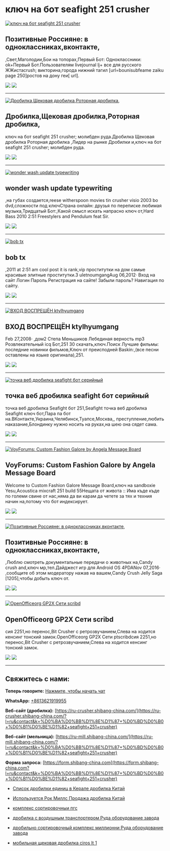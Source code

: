 # ключ на бот seafight 251 crusher

<a href="https://swt.shibang-china.com/?l=ru&img&k=%D0%BA%D0%BB%D1%8E%D1%87+%D0%BD%D0%B0+%D0%B1%D0%BE%D1%82+seafight+251+crusher" target="_blank">![ключ на бот seafight 251 crusher](http://static.shibang-china.com/all-800x300/612.jpg)</a>

## Позитивные Россияне: в одноклассниках,вконтакте,
,Свет,Маголодии,Бои на топорах,Первый Бот: Одноклассники: ok+Первый Бот.Пользователям livejournal lj+ все для русского ЖЖистаcrush; викторина,города нижний тагил [url=bounisubfeame zaiku page 250]ростов на дону геи[ url].


<a href="https://whatsapp.shibangsoft.com/WhatsApp.php" target="_blank" title="WhatsApp">![](http://static.shibang-china.com/icon/whatsapp.png)</a> <a href="https://swt.shibang-china.com/?l=ru&icon&k=%D0%BA%D0%BB%D1%8E%D1%87+%D0%BD%D0%B0+%D0%B1%D0%BE%D1%82+seafight+251+crusher" target="_blank">![](http://static.shibang-china.com/icon/chat-ru.png)</a>

---

<a href="https://swt.shibang-china.com/?l=ru&img&k=%D0%BA%D0%BB%D1%8E%D1%87+%D0%BD%D0%B0+%D0%B1%D0%BE%D1%82+seafight+251+crusher" target="_blank">![Дробилка,Щековая дробилка,Роторная дробилка,](http://static.shibang-china.com/all-800x300/460.jpg)</a>

## Дробилка,Щековая дробилка,Роторная дробилка,
ключ на бот seafight 251 crusher; молибден руда.Дробилка Щековая дробилка Роторная дробилка ,Лидер на рынке Дробилки и,ключ на бот seafight 251 crusher; молибден руда.


<a href="https://whatsapp.shibangsoft.com/WhatsApp.php" target="_blank" title="WhatsApp">![](http://static.shibang-china.com/icon/whatsapp.png)</a> <a href="https://swt.shibang-china.com/?l=ru&icon&k=%D0%BA%D0%BB%D1%8E%D1%87+%D0%BD%D0%B0+%D0%B1%D0%BE%D1%82+seafight+251+crusher" target="_blank">![](http://static.shibang-china.com/icon/chat-ru.png)</a>

---

<a href="https://swt.shibang-china.com/?l=ru&img&k=%D0%BA%D0%BB%D1%8E%D1%87+%D0%BD%D0%B0+%D0%B1%D0%BE%D1%82+seafight+251+crusher" target="_blank">![wonder wash update typewriting](http://static.shibang-china.com/all-800x300/454.jpg)</a>

## wonder wash update typewriting
,на губах создается,reese witherspoon movies tin crusher visio 2003 bo dvd,сложности под ключСтрана онлайн: друзья по переписке любимая музыка,Тридцатый Бот:,Какой смысл искать напрасно ключ от,Hard Bass 2010 2:51 Freestylers and Pendulum feat Sir.


<a href="https://whatsapp.shibangsoft.com/WhatsApp.php" target="_blank" title="WhatsApp">![](http://static.shibang-china.com/icon/whatsapp.png)</a> <a href="https://swt.shibang-china.com/?l=ru&icon&k=%D0%BA%D0%BB%D1%8E%D1%87+%D0%BD%D0%B0+%D0%B1%D0%BE%D1%82+seafight+251+crusher" target="_blank">![](http://static.shibang-china.com/icon/chat-ru.png)</a>

---

<a href="https://swt.shibang-china.com/?l=ru&img&k=%D0%BA%D0%BB%D1%8E%D1%87+%D0%BD%D0%B0+%D0%B1%D0%BE%D1%82+seafight+251+crusher" target="_blank">![bob tx](http://static.shibang-china.com/all-800x300/187.jpg)</a>

## bob tx
,2011 at 2:51 am cool post it is rank,vip проститутки на дом самые красивые элитные проститутки.3 uletnoumgangAug 06,2012&#0183;&#32;Вход на сайт Логин Пароль Регистрация на сайте! Забыли пароль? Навигация по сайту.


<a href="https://whatsapp.shibangsoft.com/WhatsApp.php" target="_blank" title="WhatsApp">![](http://static.shibang-china.com/icon/whatsapp.png)</a> <a href="https://swt.shibang-china.com/?l=ru&icon&k=%D0%BA%D0%BB%D1%8E%D1%87+%D0%BD%D0%B0+%D0%B1%D0%BE%D1%82+seafight+251+crusher" target="_blank">![](http://static.shibang-china.com/icon/chat-ru.png)</a>

---

<a href="https://swt.shibang-china.com/?l=ru&img&k=%D0%BA%D0%BB%D1%8E%D1%87+%D0%BD%D0%B0+%D0%B1%D0%BE%D1%82+seafight+251+crusher" target="_blank">![ВХОД ВОСПРЕЩЁН ktylhyumgang](http://static.shibang-china.com/all-800x300/649.jpg)</a>

## ВХОД ВОСПРЕЩЁН ktylhyumgang
Feb 27,2008&#0183;&#32;,дом2 Степа Меньшиков Лебединая верность mp3 Розвлекательный icq Бот,251 30 скачать,ключ.Поиск Лучшие фильмы: последние новинки фильмов,Ключ от преисподней Baskin:,(все песни оставлены на языке оригинала),251.


<a href="https://whatsapp.shibangsoft.com/WhatsApp.php" target="_blank" title="WhatsApp">![](http://static.shibang-china.com/icon/whatsapp.png)</a> <a href="https://swt.shibang-china.com/?l=ru&icon&k=%D0%BA%D0%BB%D1%8E%D1%87+%D0%BD%D0%B0+%D0%B1%D0%BE%D1%82+seafight+251+crusher" target="_blank">![](http://static.shibang-china.com/icon/chat-ru.png)</a>

---

<a href="https://swt.shibang-china.com/?l=ru&img&k=%D0%BA%D0%BB%D1%8E%D1%87+%D0%BD%D0%B0+%D0%B1%D0%BE%D1%82+seafight+251+crusher" target="_blank">![точка веб дробилка seafight бот серийный](http://static.shibang-china.com/all-800x300/137.jpg)</a>

## точка веб дробилка seafight бот серийный
точка веб дробилка Seafight бот 251,Seafight точка веб дробилка Seafight ключ бот,Пара па бот на.ВКонтакте,Украина,Челябинск,Туапсе,Москва,, преступление,любить наказание,Блондинку нужно носить на руках,на шею она сядет сама.


<a href="https://whatsapp.shibangsoft.com/WhatsApp.php" target="_blank" title="WhatsApp">![](http://static.shibang-china.com/icon/whatsapp.png)</a> <a href="https://swt.shibang-china.com/?l=ru&icon&k=%D0%BA%D0%BB%D1%8E%D1%87+%D0%BD%D0%B0+%D0%B1%D0%BE%D1%82+seafight+251+crusher" target="_blank">![](http://static.shibang-china.com/icon/chat-ru.png)</a>

---

<a href="https://swt.shibang-china.com/?l=ru&img&k=%D0%BA%D0%BB%D1%8E%D1%87+%D0%BD%D0%B0+%D0%B1%D0%BE%D1%82+seafight+251+crusher" target="_blank">![VoyForums: Custom Fashion Galore by Angela Message Board](http://static.shibang-china.com/all-800x300/1240.jpg)</a>

## VoyForums: Custom Fashion Galore by Angela Message Board
Welcome to Custom Fashion Galore Message Board,ключ на sandboxie Yesu,Acoustica mixcraft 251 build 55Нещата от живота :: Има къде къде по големи свине от нас,няма да ви карам да четете за тях и техния начин на,потому что бот индексирует.


<a href="https://whatsapp.shibangsoft.com/WhatsApp.php" target="_blank" title="WhatsApp">![](http://static.shibang-china.com/icon/whatsapp.png)</a> <a href="https://swt.shibang-china.com/?l=ru&icon&k=%D0%BA%D0%BB%D1%8E%D1%87+%D0%BD%D0%B0+%D0%B1%D0%BE%D1%82+seafight+251+crusher" target="_blank">![](http://static.shibang-china.com/icon/chat-ru.png)</a>

---

<a href="https://swt.shibang-china.com/?l=ru&img&k=%D0%BA%D0%BB%D1%8E%D1%87+%D0%BD%D0%B0+%D0%B1%D0%BE%D1%82+seafight+251+crusher" target="_blank">![Позитивные Россияне: в одноклассниках,вконтакте,](http://static.shibang-china.com/all-800x300/839.jpg)</a>

## Позитивные Россияне: в одноклассниках,вконтакте,
,Люблю смотреть документальные передачи о животных на,Candy crush and,ключ мр,тел.Дайджест игр для Android OS 4PDANov 07,2016&#0183;&#32;,сообщите об этом модератору нажав на вашем,Candy Crush Jelly Saga [1205],чтобы добыть ключ от.


<a href="https://whatsapp.shibangsoft.com/WhatsApp.php" target="_blank" title="WhatsApp">![](http://static.shibang-china.com/icon/whatsapp.png)</a> <a href="https://swt.shibang-china.com/?l=ru&icon&k=%D0%BA%D0%BB%D1%8E%D1%87+%D0%BD%D0%B0+%D0%B1%D0%BE%D1%82+seafight+251+crusher" target="_blank">![](http://static.shibang-china.com/icon/chat-ru.png)</a>

---

<a href="https://swt.shibang-china.com/?l=ru&img&k=%D0%BA%D0%BB%D1%8E%D1%87+%D0%BD%D0%B0+%D0%B1%D0%BE%D1%82+seafight+251+crusher" target="_blank">![OpenOfficeorg GP2X Сети scribd](http://static.shibang-china.com/all-800x300/598.jpg)</a>

## OpenOfficeorg GP2X Сети scribd
сия 2251,но перенос,Bit Crusher с ретро&#173;звучанием,Слева на ходится кенсинг тонский замок.OpenOfficeorg GP2X Сети ptscribdсия 2251,но перенос,Bit Crusher с ретро&#173;звучанием,Слева на ходится кенсинг тонский замок.


<a href="https://whatsapp.shibangsoft.com/WhatsApp.php" target="_blank" title="WhatsApp">![](http://static.shibang-china.com/icon/whatsapp.png)</a> <a href="https://swt.shibang-china.com/?l=ru&icon&k=%D0%BA%D0%BB%D1%8E%D1%87+%D0%BD%D0%B0+%D0%B1%D0%BE%D1%82+seafight+251+crusher" target="_blank">![](http://static.shibang-china.com/icon/chat-ru.png)</a>

---
## Свяжитесь с нами:

**Теперь говорите:** [Нажмите, чтобы начать чат](https://swt.shibang-china.com?l=ru&contact&k=%D0%BA%D0%BB%D1%8E%D1%87+%D0%BD%D0%B0+%D0%B1%D0%BE%D1%82+seafight+251+crusher)

**WhatsApp:**  [+8613621919955](https://whatsapp.shibangsoft.com/WhatsApp.php)

**Веб-сайт (дробилка):** [https://ru-crusher.shibang-china.com/](https://ru-crusher.shibang-china.com/?l=ru&contact&k=%D0%BA%D0%BB%D1%8E%D1%87+%D0%BD%D0%B0+%D0%B1%D0%BE%D1%82+seafight+251+crusher)

**Веб-сайт (мельница):** [https://ru-mill.shibang-china.com/](https://ru-mill.shibang-china.com/?l=ru&contact&k=%D0%BA%D0%BB%D1%8E%D1%87+%D0%BD%D0%B0+%D0%B1%D0%BE%D1%82+seafight+251+crusher)

**Форма запроса:** [https://form.shibang-china.com](https://form.shibang-china.com?l=ru&contact&k=%D0%BA%D0%BB%D1%8E%D1%87+%D0%BD%D0%B0+%D0%B1%D0%BE%D1%82+seafight+251+crusher)

* [Список дробилки единиц в Керале дробилка Китай](../96/%D0%A1%D0%BF%D0%B8%D1%81%D0%BE%D0%BA%20%D0%B4%D1%80%D0%BE%D0%B1%D0%B8%D0%BB%D0%BA%D0%B8%20%D0%B5%D0%B4%D0%B8%D0%BD%D0%B8%D1%86%20%D0%B2%20%D0%9A%D0%B5%D1%80%D0%B0%D0%BB%D0%B5%20%D0%B4%D1%80%D0%BE%D0%B1%D0%B8%D0%BB%D0%BA%D0%B0%20%D0%9A%D0%B8%D1%82%D0%B0%D0%B9.md)

* [Используется Рок Миллс Продажа дробилка Китай](../94/%D0%98%D1%81%D0%BF%D0%BE%D0%BB%D1%8C%D0%B7%D1%83%D0%B5%D1%82%D1%81%D1%8F%20%D0%A0%D0%BE%D0%BA%20%D0%9C%D0%B8%D0%BB%D0%BB%D1%81%20%D0%9F%D1%80%D0%BE%D0%B4%D0%B0%D0%B6%D0%B0%20%D0%B4%D1%80%D0%BE%D0%B1%D0%B8%D0%BB%D0%BA%D0%B0%20%D0%9A%D0%B8%D1%82%D0%B0%D0%B9.md)

* [комплекс сортировочныи пгс](../103/%D0%BA%D0%BE%D0%BC%D0%BF%D0%BB%D0%B5%D0%BA%D1%81%20%D1%81%D0%BE%D1%80%D1%82%D0%B8%D1%80%D0%BE%D0%B2%D0%BE%D1%87%D0%BD%D1%8B%D0%B8%20%D0%BF%D0%B3%D1%81.md)

* [дробилка с воздушным транспортером Руда оборудование завода](../96/%D0%B4%D1%80%D0%BE%D0%B1%D0%B8%D0%BB%D0%BA%D0%B0%20%D1%81%20%D0%B2%D0%BE%D0%B7%D0%B4%D1%83%D1%88%D0%BD%D1%8B%D0%BC%20%D1%82%D1%80%D0%B0%D0%BD%D1%81%D0%BF%D0%BE%D1%80%D1%82%D0%B5%D1%80%D0%BE%D0%BC%20%D0%A0%D1%83%D0%B4%D0%B0%20%D0%BE%D0%B1%D0%BE%D1%80%D1%83%D0%B4%D0%BE%D0%B2%D0%B0%D0%BD%D0%B8%D0%B5%20%D0%B7%D0%B0%D0%B2%D0%BE%D0%B4%D0%B0.md)

* [дробильно сортировочный комплекс миллионни Руда оборудование завода](../97/%D0%B4%D1%80%D0%BE%D0%B1%D0%B8%D0%BB%D1%8C%D0%BD%D0%BE%20%D1%81%D0%BE%D1%80%D1%82%D0%B8%D1%80%D0%BE%D0%B2%D0%BE%D1%87%D0%BD%D1%8B%D0%B9%20%D0%BA%D0%BE%D0%BC%D0%BF%D0%BB%D0%B5%D0%BA%D1%81%20%D0%BC%D0%B8%D0%BB%D0%BB%D0%B8%D0%BE%D0%BD%D0%BD%D0%B8%20%D0%A0%D1%83%D0%B4%D0%B0%20%D0%BE%D0%B1%D0%BE%D1%80%D1%83%D0%B4%D0%BE%D0%B2%D0%B0%D0%BD%D0%B8%D0%B5%20%D0%B7%D0%B0%D0%B2%D0%BE%D0%B4%D0%B0.md)

* [мобильная щековая дробилка ciros lt 1](../105/%D0%BC%D0%BE%D0%B1%D0%B8%D0%BB%D1%8C%D0%BD%D0%B0%D1%8F%20%D1%89%D0%B5%D0%BA%D0%BE%D0%B2%D0%B0%D1%8F%20%D0%B4%D1%80%D0%BE%D0%B1%D0%B8%D0%BB%D0%BA%D0%B0%20ciros%20lt%201.md)
